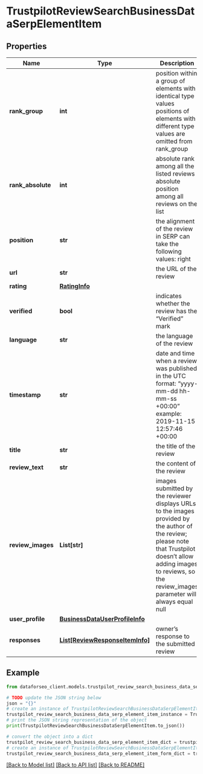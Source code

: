 # TrustpilotReviewSearchBusinessDataSerpElementItem


## Properties

Name | Type | Description | Notes
------------ | ------------- | ------------- | -------------
**rank_group** | **int** | position within a group of elements with identical type values positions of elements with different type values are omitted from rank_group | [optional] 
**rank_absolute** | **int** | absolute rank among all the listed reviews absolute position among all reviews on the list | [optional] 
**position** | **str** | the alignment of the review in SERP can take the following values: right | [optional] 
**url** | **str** | the URL of the review | [optional] 
**rating** | [**RatingInfo**](RatingInfo.md) |  | [optional] 
**verified** | **bool** | indicates whether the review has the “Verified” mark | [optional] 
**language** | **str** | the language of the review | [optional] 
**timestamp** | **str** | date and time when a review was published in the UTC format: “yyyy-mm-dd hh-mm-ss +00:00” example: 2019-11-15 12:57:46 +00:00 | [optional] 
**title** | **str** | the title of the review | [optional] 
**review_text** | **str** | the content of the review | [optional] 
**review_images** | **List[str]** | images submitted by the reviewer displays URLs to the images provided by the author of the review; please note that Trustpilot doesn’t allow adding images to reviews, so the review_images parameter will always equal null | [optional] 
**user_profile** | [**BusinessDataUserProfileInfo**](BusinessDataUserProfileInfo.md) |  | [optional] 
**responses** | [**List[ReviewResponseItemInfo]**](ReviewResponseItemInfo.md) | owner’s response to the submitted review | [optional] 

## Example

```python
from dataforseo_client.models.trustpilot_review_search_business_data_serp_element_item import TrustpilotReviewSearchBusinessDataSerpElementItem

# TODO update the JSON string below
json = "{}"
# create an instance of TrustpilotReviewSearchBusinessDataSerpElementItem from a JSON string
trustpilot_review_search_business_data_serp_element_item_instance = TrustpilotReviewSearchBusinessDataSerpElementItem.from_json(json)
# print the JSON string representation of the object
print(TrustpilotReviewSearchBusinessDataSerpElementItem.to_json())

# convert the object into a dict
trustpilot_review_search_business_data_serp_element_item_dict = trustpilot_review_search_business_data_serp_element_item_instance.to_dict()
# create an instance of TrustpilotReviewSearchBusinessDataSerpElementItem from a dict
trustpilot_review_search_business_data_serp_element_item_form_dict = trustpilot_review_search_business_data_serp_element_item.from_dict(trustpilot_review_search_business_data_serp_element_item_dict)
```
[[Back to Model list]](../README.md#documentation-for-models) [[Back to API list]](../README.md#documentation-for-api-endpoints) [[Back to README]](../README.md)


